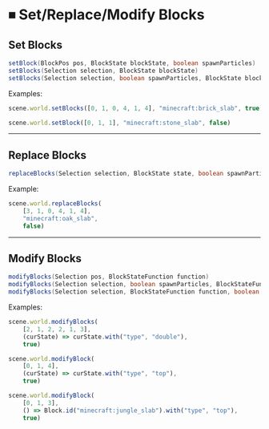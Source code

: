 # ⏹ Set/Replace/Modify Blocks

## Set Blocks

```java
setBlock(BlockPos pos, BlockState blockState, boolean spawnParticles)
setBlocks(Selection selection, BlockState blockState)
setBlocks(Selection selection, boolean spawnParticles, BlockState blockState)
```

Examples:

```js
scene.world.setBlocks([0, 1, 0, 4, 1, 4], "minecraft:brick_slab", true)

scene.world.setBlock([0, 1, 1], "minecraft:stone_slab", false)
```

---

## Replace Blocks

```java
replaceBlocks(Selection selection, BlockState state, boolean spawnParticles)
```

Example:

```js
scene.world.replaceBlocks(
    [3, 1, 0, 4, 1, 4],
    "minecraft:oak_slab",
    false)
```

---

## Modify Blocks

```java
modifyBlocks(Selection pos, BlockStateFunction function)
modifyBlocks(Selection selection, boolean spawnParticles, BlockStateFunction function)
modifyBlocks(Selection selection, BlockStateFunction function, boolean spawnParticles)
```

Examples:

```js
scene.world.modifyBlocks(
    [2, 1, 2, 2, 1, 3], 
    (curState) => curState.with("type", "double"), 
    true)

scene.world.modifyBlock(
    [0, 1, 4], 
    (curState) => curState.with("type", "top"), 
    true)

scene.world.modifyBlock(
    [0, 1, 3], 
    () => Block.id("minecraft:jungle_slab").with("type", "top"), 
    true)
```
